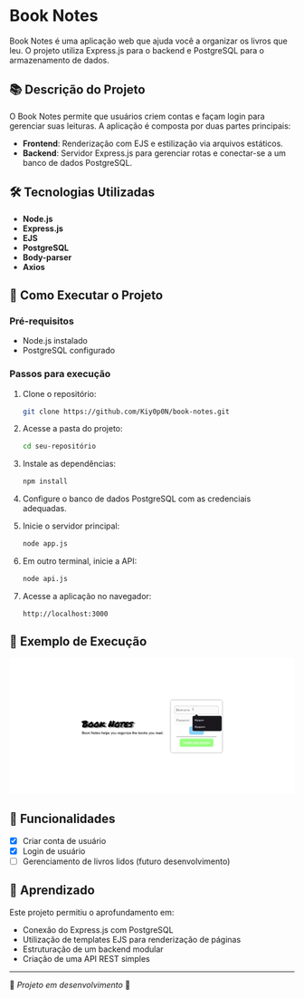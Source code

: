 # Book Notes

Book Notes é uma aplicação web que ajuda você a organizar os livros que leu. O projeto utiliza Express.js para o backend e PostgreSQL para o armazenamento de dados.

## 📚 Descrição do Projeto

O Book Notes permite que usuários criem contas e façam login para gerenciar suas leituras. A aplicação é composta por duas partes principais:

- **Frontend**: Renderização com EJS e estilização via arquivos estáticos.
- **Backend**: Servidor Express.js para gerenciar rotas e conectar-se a um banco de dados PostgreSQL.

## 🛠 Tecnologias Utilizadas

- **Node.js**
- **Express.js**
- **EJS**
- **PostgreSQL**
- **Body-parser**
- **Axios**

## 🚀 Como Executar o Projeto

### Pré-requisitos

- Node.js instalado
- PostgreSQL configurado

### Passos para execução

1. Clone o repositório:
   ```sh
   git clone https://github.com/Kiy0p0N/book-notes.git
   ```

2. Acesse a pasta do projeto:
   ```sh
   cd seu-repositório
   ```

3. Instale as dependências:
   ```sh
   npm install
   ```

4. Configure o banco de dados PostgreSQL com as credenciais adequadas.

5. Inicie o servidor principal:
   ```sh
   node app.js
   ```

6. Em outro terminal, inicie a API:
   ```sh
   node api.js
   ```

7. Acesse a aplicação no navegador:
   ```
   http://localhost:3000
   ```

## 📸 Exemplo de Execução

![Exemplo de execução](/image/example.gif)

## 📌 Funcionalidades

- [X] Criar conta de usuário
- [X] Login de usuário
- [ ] Gerenciamento de livros lidos (futuro desenvolvimento)

## 📖 Aprendizado

Este projeto permitiu o aprofundamento em:

- Conexão do Express.js com PostgreSQL
- Utilização de templates EJS para renderização de páginas
- Estruturação de um backend modular
- Criação de uma API REST simples

---

🔹 *Projeto em desenvolvimento* 🔹
